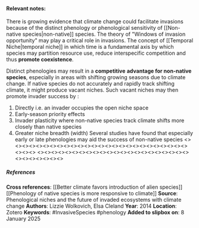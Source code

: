 #### **Relevant notes**:
There is growing evidence that climate change could facilitate invasions because of the distinct phenology or phenological sensitivity of [[Non-native species|non-native]] species. The theory of "Windows of invasion opportunity" may play a critical role in invasions. The concept of [[Temporal Niche|temporal niche]] in which time is a fundamental axis by which species may partition resource use, reduce interspecific competition and thus **promote coexistence**. 

Distinct phenologies may result in a **competitive** **advantage for non-native species**, especially in areas with shifting growing seasons due to climate change. If native species do not accurately and rapidly track shifting climate, it might produce vacant niches. Such vacant niches may then promote invader success by :
1. Directly i.e. an invader occupies the open niche space
2. Early-season priority effects
3. Invader plasticity where non-native species track climate shifts more closely than native species 
4. Greater niche breadth (width)
Several studies have found that especially early or late phenologies may aid the success of non-native species
<><><><><><><><><><><><><><><><><><><><><><><><><><><><><>
<><><><><><><><><><><><><><><><><><><><><><><><><><><><><>
##### References
**Cross references**: 
[[Better climate favors introduction of alien species]]
[[Phenology of native species is more responsive to climate]]
**Source**: Phenological niches and the future of invaded ecosystems with climate change
**Authors**: Lizzie Wolkovich, Elsa Cleland
**Year**: 2014
**Location**: Zotero
**Keywords**: #InvasiveSpecies #phenology 
**Added to slipbox on**: 8 January 2025
